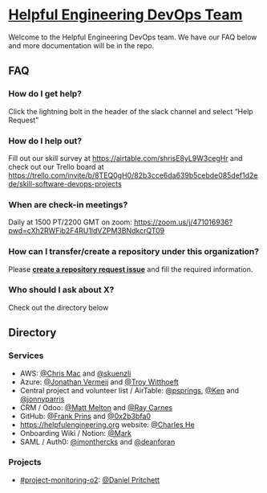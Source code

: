 # [Helpful Engineering DevOps Team](https://helpfulengineering.slack.com/archives/CV54M16QH)

Welcome to the Helpful Engineering DevOps team.  We have our FAQ below and more documentation will be in the repo.


## FAQ

### How do I get help?

Click the lightning bolt in the header of the slack channel and select “Help Request”

### How do I help out?

Fill out our skill survey at https://airtable.com/shrisE8yL9W3cegHr and check out our Trello board at https://trello.com/invite/b/8TEQ0gH0/82b3cce6da639b5cebde085def1d2ede/skill-software-devops-projects

### When are check-in meetings?

Daily at 1500 PT/2200 GMT on zoom: https://zoom.us/j/471016936?pwd=cXh2RWFib2F4RU1ldVZPM3BNdkcrQT09

### How can I transfer/create a repository under this organization?

Please **[create a repository request issue](https://github.com/helpfulengineering/devops/issues/new?assignees=0x2b3bfa0%2C+PrinsFrank&labels=repository+request&template=repository-request.md&title=Repository+request%3A+%5Bproject-name%5D)** and fill the required information.

### Who should I ask about X?

Check out the directory below

## Directory

### Services

- AWS: [@Chris Mac](https://helpfulengineering.slack.com/team/U0101D9734M) and [@skuenzli](https://helpfulengineering.slack.com/team/UV4C6N0M9)
- Azure: [@Jonathan Vermeij](https://helpfulengineering.slack.com/team/UV40B6S82) and [@Troy Witthoeft](https://helpfulengineering.slack.com/team/UUXNLFC83)
- Central project and volunteer list / AirTable: [@psprings](https://helpfulengineering.slack.com/team/U010AK510F2), [@Ken](https://helpfulengineering.slack.com/team/U0105RNGQC9) and [@jonnyparris](https://helpfulengineering.slack.com/team/U0104HLHP8E)
- CRM / Odoo: [@Matt Melton](https://helpfulengineering.slack.com/team/U0109QJ8ALV) and [@Ray Carnes](https://helpfulengineering.slack.com/team/U010HQK88MU)
- GitHub: [@Frank Prins](https://helpfulengineering.slack.com/team/U010740NECE) and [@0x2b3bfa0](https://helpfulengineering.slack.com/team/U0103B34HGR)
- https://helpfulengineering.org website: [@Charles He](https://helpfulengineering.slack.com/team/UUSFSSUTD)
- Onboarding Wiki / Notion: [@Mark](https://helpfulengineering.slack.com/team/UVB7QETA7)
- SAML / Auth0: [@imonthercks](https://helpfulengineering.slack.com/team/U01063BPVHV) and [@deanforan](https://helpfulengineering.slack.com/team/U0103HBR7K4)

### Projects
- [\#project-monitoring-o2](https://helpfulengineering.slack.com/archives/CV52VNTJM): [@Daniel Pritchett](https://helpfulengineering.slack.com/team/UVACS1MFF)
